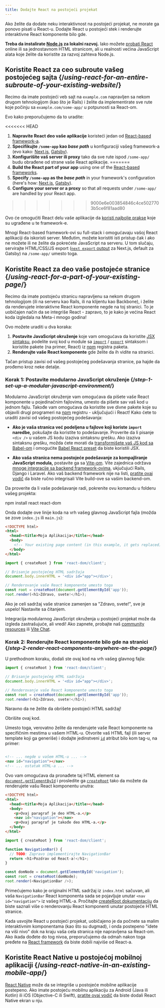 ```yaml
---
title: Dodajte React na postojeći projekat
---
```


<Intro>

Ako želite da dodate neku interaktivnost na postojeći projekat, ne morate ga ponovo pisati u React-u. Dodajte React u postojeći stek i renderujte interaktivne React komponente bilo gde.

</Intro>

<Note>

**Treba da instalirate [Node.js](https://nodejs.org/en/) za lokalni razvoj.** Iako možete [probati React](/learn/installation#try-react) online ili sa jednostavnom HTML stranicom, ali u realnosti većina JavaScript alata koje želite da koristite za razvoj zahteva Node.js.

</Note>

## Koristite React za ceo subroute vašeg postojećeg sajta {/*using-react-for-an-entire-subroute-of-your-existing-website*/}

Recimo da imate postojeći veb sajt na `example.com` napravljen sa nekom drugom tehnologijom (kao što je Rails) i želite da implementirate sve rute koje počinju sa `example.com/some-app/` u potpunosti sa React-om.

Evo kako preporučujemo da to uradite:

<<<<<<< HEAD
1. **Napravite React deo vaše aplikacije** koristeći jedan od [React-based framework-a](/learn/start-a-new-react-project).
2. **Specifikujte `/some-app` kao *base path*** u konfiguraciji vašeg framework-a (evo kako: [Next.js](https://nextjs.org/docs/api-reference/next.config.js/basepath), [Gatsby](https://www.gatsbyjs.com/docs/how-to/previews-deploys-hosting/path-prefix/)).
3. **Konfigurišite vaš server ili proxy** tako da sve rute ispod `/some-app/` budu obrađene od strane vaše React aplikacije.
=======
1. **Build the React part of your app** using one of the [React-based frameworks](/learn/start-a-new-react-project).
2. **Specify `/some-app` as the *base path*** in your framework's configuration (here's how: [Next.js](https://nextjs.org/docs/app/api-reference/config/next-config-js/basePath), [Gatsby](https://www.gatsbyjs.com/docs/how-to/previews-deploys-hosting/path-prefix/)).
3. **Configure your server or a proxy** so that all requests under `/some-app/` are handled by your React app.
>>>>>>> 9000e6e003854846c4ce5027703b5ce6f81aad80

Ovo će omogućiti React delu vaše aplikacije da [koristi najbolje prakse](/learn/start-a-new-react-project#can-i-use-react-without-a-framework) koje su ugrađene u te framework-e.

Mnogi React-based framework-ovi su full-stack i omogućavaju vašoj React aplikaciji da iskoristi server. Međutim, možete koristiti isti pristup čak i ako ne možete ili ne želite da pokrećete JavaScript na serveru. U tom slučaju, servirajte HTML/CSS/JS export ([`next export` output](https://nextjs.org/docs/advanced-features/static-html-export) za Next.js, default za Gatsby) na `/some-app/` umesto toga.

## Koristite React za deo vaše postojeće stranice {/*using-react-for-a-part-of-your-existing-page*/}

Recimo da imate postojeću stranicu napravljenu sa nekom drugom tehnologijom (ili na serveru kao Rails, ili na klijentu kao Backbone), i želite da renderujete interaktivne React komponente negde na toj stranici. To je uobičajen način da se integriše React - zapravo, to je kako je većina React koda izgledala na Meta-i mnogo godina!

Ovo možete uraditi u dva koraka:

1. **Postavite JavaScript okruženje** koje vam omogućava da koristite [JSX sintaksu](/learn/writing-markup-with-jsx), podelite svoj kod u module sa [`import`](https://developer.mozilla.org/en-US/docs/Web/JavaScript/Reference/Statements/import) / [`export`](https://developer.mozilla.org/en-US/docs/Web/JavaScript/Reference/Statements/export) sintaksom i koristite pakete (na primer, React) iz [npm](https://www.npmjs.com/) registra paketa.
2. **Renderujte vaše React komponente** gde želite da ih vidite na stranici.

Tačan pristup zavisi od vašeg postojećeg podešavanja stranice, pa hajde da prođemo kroz neke detalje.

### Korak 1: Postavite modularno JavaScript okruženje {/*step-1-set-up-a-modular-javascript-environment*/}

Modularno JavaScript okruženje vam omogućava da pišete vaše React komponente u pojedinačnim fajlovima, umesto da pišete sav vaš kod u jednom fajlu. Takođe vam omogućava da koristite sve divne pakete koje su objavili drugi programeri na [npm](https://www.npmjs.com/) registru - uključujući i React! Kako ćete to uraditi zavisi od vašeg postojećeg podešavanja:

* **Ako je vaša stranica već podeljena u fajlove koji koriste `import` naredbe,** pokušajte da koristite to podešavanje. Proverite da li pisanje `<div />` u vašem JS kodu izaziva sintaksnu grešku. Ako izaziva sintaksnu grešku, možda ćete morati da [transformišete vaš JS kod sa Babel-om](https://babeljs.io/setup) i omogućite [Babel React preset](https://babeljs.io/docs/babel-preset-react) da biste koristili JSX.

* **Ako vaša stranica nema postojeće podešavanje za kompajliranje JavaScript modula,** postavite ga sa [Vite-om](https://vitejs.dev/). Vite zajednica održava [mnoge integracije sa backend framework-ovima](<https://github.com/vitejs/awesome-vite#integrations-with-backends>), ukjučujući Rails, Django i Laravel. Ako vaš backend framework nije na listi, [pratite ovaj vodič](https://vitejs.dev/guide/backend-integration.html) da biste ručno integrisali Vite build-ove sa vašim backend-om.

Da proverite da li vaše podešavanje radi, pokrenite ovu komandu u folderu vašeg projekta:

<TerminalBlock>
npm install react react-dom
</TerminalBlock>

Onda dodajte ove linije koda na vrh vašeg glavnog JavaScript fajla (možda se zove `index.js` ili `main.js`):

<Sandpack>

```html index.html hidden
<!DOCTYPE html>
<html>
  <head><title>Moja Aplikacija</title></head>
  <body>
    <!-- Your existing page content (in this example, it gets replaced) -->
  </body>
</html>
```

```js src/index.js active
import { createRoot } from 'react-dom/client';

// Brisanje postojećeg HTML sadržaja
document.body.innerHTML = '<div id="app"></div>';

// Renderovanje vaše React komponente umesto toga
const root = createRoot(document.getElementById('app'));
root.render(<h1>Zdravo, svete!</h1>);
```

</Sandpack>

Ako je celi sadržaj vaše stranice zamenjen sa "Zdravo, svete!", sve je uspelo! Nastavite sa čitanjem.

<Note>

Integracija modularnog JavaScript okruženja u postojeći projekat može da izgleda zastrašujuće, ali vredi! Ako zapnete, probajte naš [community resources](/community) ili [Vite Chat](https://chat.vitejs.dev/).

</Note>

### Korak 2: Renderujte React komponente bilo gde na stranici {/*step-2-render-react-components-anywhere-on-the-page*/}

U prethodnom koraku, dodali ste ovaj kod na vrh vašeg glavnog fajla:


```js
import { createRoot } from 'react-dom/client';

// Brisanje postojećeg HTML sadržaja
document.body.innerHTML = '<div id="app"></div>';

// Renderovanje vaše React komponente umesto toga
const root = createRoot(document.getElementById('app'));
root.render(<h1>Zdravo, svete!</h1>);
```

Naravno da ne želite da obrišete postojeći HTML sadržaj!

Obrišite ovaj kod.

Umesto toga, verovatno želite da renderujete vaše React komponente na specifičnim mestima u vašem HTML-u. Otvorite vaš HTML fajl (ili server template koji ga generiše) i dodajte jedinstveni [`id`](https://developer.mozilla.org/en-US/docs/Web/HTML/Global_attributes/id) atribut bilo kom tag-u, na primer:

```html

<!-- ... negde u vašem HTML-u ... -->
<nav id="navigation"></nav>
<!-- ... ostatak HTML-a ... -->
```

Ovo vam omogućava da pronađete taj HTML element sa [`document.getElementById`](https://developer.mozilla.org/en-US/docs/Web/API/Document/getElementById) i prosledite ga [`createRoot`](/reference/react-dom/client/createRoot) tako da možete da renderujete vašu React komponentu unutra:

<Sandpack>

```html index.html
<!DOCTYPE html>
<html>
  <head><title>Moja Aplikacija</title></head>
  <body>
    <p>Ovaj paragraf je deo HTML-a.</p>
    <nav id="navigation"></nav>
    <p>Ovaj paragraf je takođe deo HTML-a.</p>
  </body>
</html>
```

```js src/index.js active
import { createRoot } from 'react-dom/client';

function NavigationBar() {
  // TODO: Zapravo implementirajte NavigationBar
  return <h1>Pozdrav od React-a!</h1>;
}

const domNode = document.getElementById('navigation');
const root = createRoot(domNode);
root.render(<NavigationBar />);
```

</Sandpack>

Primećujemo kako je originalni HTML sadržaj iz `index.html` sačuvan, ali vaša `NavigationBar` React komponenta sada se pojavljuje unutar `<nav id="navigation">` iz vašeg HTML-a. Pročitajte [createRoot dokumentaciju](/reference/react-dom/client/createRoot#rendering-a-page-partially-built-with-react) da biste saznali više o renderovanju React komponenti unutar postojeće HTML stranice.

Kada usvojite React u postojeći projekat, uobičajeno je da počnete sa malim interaktivnim komponentama (kao što su dugmad), i onda postepeno "idete na viši nivo" dok na kraju vaša cela stranica nije napravljena sa React-om. Ako ikada dođete do tog nivoa, preporučujemo da odmah nakon toga pređete na [React framework](/learn/start-a-new-react-project) da biste dobili najviše od React-a.

## Koristite React Native u postojećoj mobilnoj aplikaciji {/*using-react-native-in-an-existing-mobile-app*/}

[React Native](https://reactnative.dev/) može da se integriše u postojeće mobilne aplikacije postepeno. Ako imate postojeću mobilnu aplikaciju za Android (Java ili Kotlin) ili iOS (Objective-C ili Swift), [pratite ovaj vodič](https://reactnative.dev/docs/integration-with-existing-apps) da biste dodali React Native ekran u nju.

